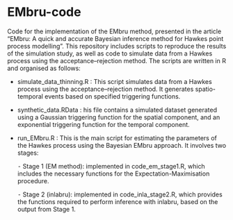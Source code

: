 # EMbru-code
Code for the implementation of the EMbru method, presented in the article “EMbru: A quick and accurate Bayesian inference method for Hawkes point process modelling”. This repository includes scripts to reproduce the results of the simulation study, as well as code to simulate data from a Hawkes process using the acceptance–rejection method. The scripts are written in R and organised as follows:

- simulate_data_thinning.R : This script simulates data from a Hawkes process using the acceptance–rejection method. It generates spatio-temporal events based on specified triggering functions.
- synthetic_data.RData : his file contains a simulated dataset generated using a Gaussian triggering function for the spatial component, and an exponential triggering function for the temporal component.
- run_EMbru.R : This is the main script for estimating the parameters of the Hawkes process using the Bayesian EMbru approach. It involves two stages:
  
  ⁃ Stage 1 (EM method): implemented in code_em_stage1.R, which includes the necessary functions for the Expectation-Maximisation procedure.
  
  ⁃ Stage 2 (inlabru): implemented in code_inla_stage2.R, which provides the functions required to perform inference with inlabru, based on the output from Stage 1.

